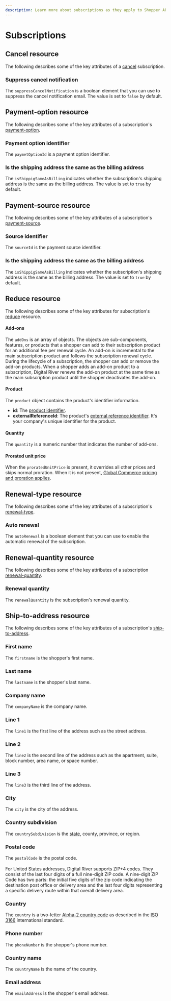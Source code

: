 ```yaml
---
description: Learn more about subscriptions as they apply to Shopper APIs and Admin APIs.
---
```


# Subscriptions

## Cancel resource

The following describes some of the key attributes of a [cancel](https://www.digitalriver.com/docs/commerce-admin-api/#tag/Manage-Subscription/operation/cancelSubscription) subscription.

### Suppress cancel notification

The `suppressCancelNotification` is a boolean element that you can use to suppress the cancel notification email. The value is set to `false` by default.

## Payment-option resource

The following describes some of the key attributes of a subscription's [payment-option](https://www.digitalriver.com/docs/commerce-shopper-api/#tag/Payment/operation/updatePaymentSource).

### Payment option identifier

The `paymetOptionId` is a payment option identifier.

### Is the shipping address the same as the billing address

The `isShippigSameAsBilling` indicates whether the subscription's shipping address is the same as the billing address. The value is set to `true` by default.

## Payment-source resource

The following describes some of the key attributes of a subscription's [payment-source](https://www.digitalriver.com/docs/commerce-shopper-api/#tag/Payment/operation/updatePaymentSource).

### Source identifier

The `sourceId` is the payment source identifier.

### Is the shipping address the same as the billing address

The `isShippigSameAsBilling` indicates whether the subscription's shipping address is the same as the billing address. The value is set to `true` by default.

## Reduce resource

The following describes some of the key attributes for subscription's [reduce](https://www.digitalriver.com/docs/commerce-shopper-api/#tag/Immediate-Midterm-Change/operation/reduceSubscription) resource.

#### Add-ons

The `addOns` is an array of objects. The objects are sub-components, features, or products that a shopper can add to their subscription product for an additional fee per renewal cycle. An add-on is incremental to the main subscription product and follows the subscription renewal cycle. During the lifecycle of a subscription, the shopper can add or remove the add-on products. When a shopper adds an add-on product to a subscription, Digital River renews the add-on product at the same time as the main subscription product until the shopper deactivates the add-on.

#### Product

The `product` object contains the product's identifier information.

* **id**: The [product identifier](../product-identifier.md).
* **externalReferenceId**: The product's [external reference identifier](../external-reference-identifier-erid.md). It's your company's unique identifier for the product.&#x20;

#### Quantity

The `quantity` is a numeric number that indicates the number of add-ons.

#### Prorated unit price

When the `proratedUnitPrice` is present, it overrides all other prices and skips normal proration. When it is not present, [Global Commerce](https://gc.digitalriver.com/gc/ent/login.do) [pricing and proration applies](https://help.digitalriver.com/help/gc/Products/All-Products/Configuring-the-product-settings.htm#UpgradesAndDowngrades).

## Renewal-type resource

The following describes some of the key attributes of a subscription's [renewal-type](https://www.digitalriver.com/docs/commerce-admin-api/#tag/Subscription-Renewal/operation/updateRenewalType).

### Auto renewal

The `autoRenewal` is a boolean element that you can use to enable the automatic renewal of the subscription.

## Renewal-quantity resource

The following describes some of the key attributes of a subscription [renewal-quantity](https://www.digitalriver.com/docs/commerce-admin-api/#tag/Subscription-Renewal/operation/changeSubscriptionRenewalQuantity).

### Renewal quantity

The `renewalQuantity` is the subscription's renewal quantity.

## Ship-to-address resource

The following describes some of the key attributes of a subscription's [ship-to-address](https://www.digitalriver.com/docs/commerce-shopper-api/#tag/Address/operation/modifyShippingAddress).

### First name

The `firstname` is the shopper's first name.

### Last name

The `lastname` is the shopper's last name.

### Company name

The `companyName` is the company name.

### Line 1

The `line1` is the first line of the address such as the street address.

### Line 2

The `line2` is the second line of the address such as the apartment, suite, block number, area name, or space number.

### Line 3

The `line3` is the third line of the address.

### City

The `city` is the city of the address.

### Country subdivision

The `countrySubdivision` is the [state](https://docs.digitalriver.com/commerce-api/cart/creating-or-updating-a-cart/providing-address-information#us-states-and-territories), county, province, or region.

### Postal code

The `postalCode` is the postal code.\
\
For United States addresses, Digital River supports ZIP+4 codes. They consist of the last four digits of a full nine-digit ZIP code. A nine-digit ZIP Code has two parts: the initial five digits of the zip code indicating the destination post office or delivery area and the last four digits representing a specific delivery route within that overall delivery area.

### Country

The `country` is a two-letter [Alpha-2 country code](https://www.iban.com/country-codes) as described in the [ISO 3166](https://www.iso.org/iso-3166-country-codes.html) international standard.

### Phone number

The `phoneNumber` is the shopper's phone number.

### Country name

The `countryName` is the name of the country.

### Email address

The `emailAddress` is the shopper's email address.
